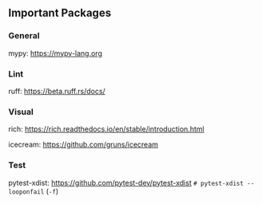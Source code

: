 ## Important Packages

### General

mypy: https://mypy-lang.org

### Lint

ruff: https://beta.ruff.rs/docs/

### Visual

rich: https://rich.readthedocs.io/en/stable/introduction.html

icecream: https://github.com/gruns/icecream

### Test

pytest-xdist: https://github.com/pytest-dev/pytest-xdist  `# pytest-xdist --looponfail` (`-f`)
